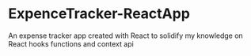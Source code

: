 # ExpenceTracker-ReactApp
An expense tracker app created with React to solidify my knowledge on React hooks functions and context api
